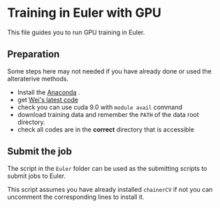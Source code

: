 # Training in Euler with GPU

This file guides you to run GPU training in Euler.

## Preparation 
Some steps here may not needed if you have already done or used the 
alteraterive methods.

* Install the [Anaconda](https://www.anaconda.com/download/) .
* get [Wei's latest code](https://github.com/leewaymay/defect-detection)
* check you can use cuda 9.0 with `module avail` command
* download training data and remember the `PATH` of the data root directory.
* check all codes are in the **correct** directory that is accessible

## Submit the job

The script in the `Euler` folder can be used as the submitting scripts to 
submit jobs to Euler.

This script assumes you have already installed `chainerCV` if not you can 
uncomment the corresponding lines to install it.


